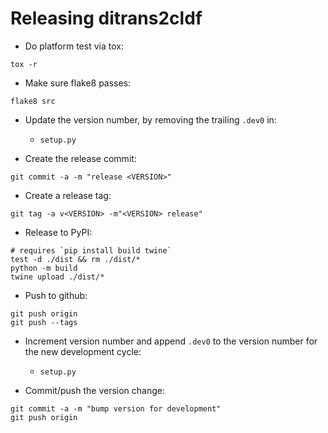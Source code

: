 Releasing ditrans2cldf
======================

- Do platform test via tox:
```
tox -r
```

- Make sure flake8 passes:
```
flake8 src
```

- Update the version number, by removing the trailing `.dev0` in:
  - `setup.py`

- Create the release commit:
```shell
git commit -a -m "release <VERSION>"
```

- Create a release tag:
```
git tag -a v<VERSION> -m"<VERSION> release"
```

- Release to PyPI:
```shell
# requires `pip install build twine`
test -d ./dist && rm ./dist/*
python -m build
twine upload ./dist/*
```

- Push to github:
```
git push origin
git push --tags
```

- Increment version number and append `.dev0` to the version number for the new development cycle:
  - `setup.py`

- Commit/push the version change:
```shell
git commit -a -m "bump version for development"
git push origin
```
